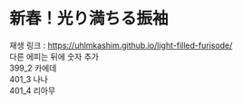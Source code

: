 # 新春！光り満ちる振袖
재생 링크 : https://uhlmkashim.github.io/light-filled-furisode/<br>
다른 에피는 뒤에 숫자 추가<br>
399_2 카에데<br>
401_3 나나<br>
401_4 리아무
